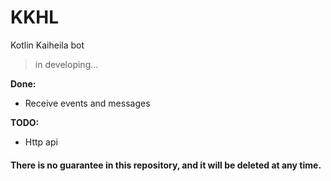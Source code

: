 #  KKHL

Kotlin Kaiheila bot


> in developing...

**Done:**
- Receive events and messages

**TODO:**
- Http api

#### There is no guarantee in this repository, and it will be deleted at any time.